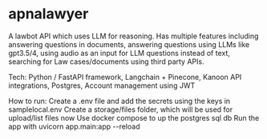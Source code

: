 # apnalawyer
A lawbot API which uses LLM for reasoning. Has multiple features including answering questions in documents, answering questions using LLMs like gpt3.5/4, using audio as an input for LLM questions instead of text, searching for Law cases/documents using third party APIs.

Tech:
Python / FastAPI framework,
Langchain + Pinecone,
Kanoon API integrations,
Postgres,
Account management using JWT

How to run:
Create a .env file and add the secrets using the keys in samplelocal.env
Create a storage/files folder, which will be used for upload/list files now
Use docker compose to up the postgres sql db
Run the app with uvicorn app.main:app --reload
 
